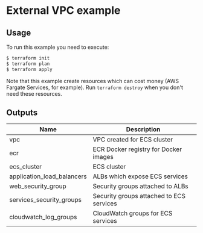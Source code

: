 # External VPC example

## Usage

To run this example you need to execute:

```bash
$ terraform init
$ terraform plan
$ terraform apply
```

Note that this example create resources which can cost money (AWS Fargate Services, for example). Run `terraform destroy` when you don't need these resources.

## Outputs

| Name | Description |
|------|-------------|
| vpc | VPC created for ECS cluster |
| ecr | ECR Docker registry for Docker images |
| ecs_cluster | ECS cluster |
| application_load_balancers | ALBs which expose ECS services |
| web_security_group | Security groups attached to ALBs |
| services_security_groups | Security groups attached to ECS services |
| cloudwatch_log_groups | CloudWatch groups for ECS services |
